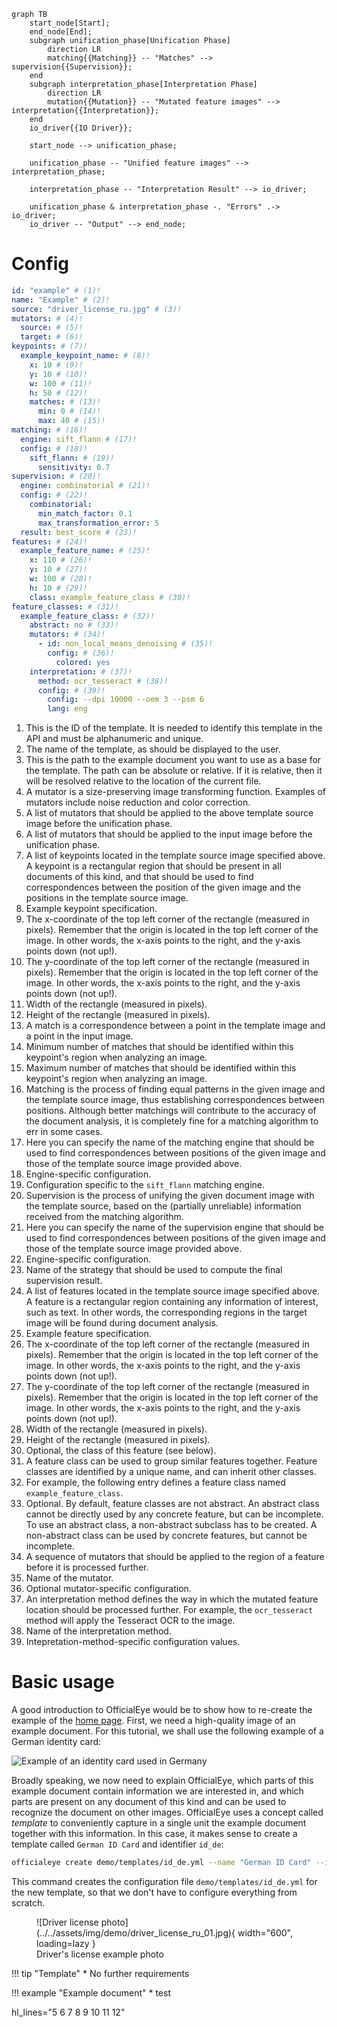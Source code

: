 ```mermaid
graph TB
    start_node[Start];
    end_node[End];
    subgraph unification_phase[Unification Phase]
        direction LR
        matching{{Matching}} -- "Matches" --> supervision{{Supervision}};
    end
    subgraph interpretation_phase[Interpretation Phase]
        direction LR
        mutation{{Mutation}} -- "Mutated feature images" --> interpretation{{Interpretation}};
    end
    io_driver{{IO Driver}};
    
    start_node --> unification_phase;
    
    unification_phase -- "Unified feature images" --> interpretation_phase;
    
    interpretation_phase -- "Interpretation Result" --> io_driver;
    
    unification_phase & interpretation_phase -. "Errors" .-> io_driver;
    io_driver -- "Output" --> end_node;
```

# Config

```yaml title="driver_license_ru.yml"
id: "example" # (1)!
name: "Example" # (2)!
source: "driver_license_ru.jpg" # (3)!
mutators: # (4)!
  source: # (5)!
  target: # (6)!
keypoints: # (7)!
  example_keypoint_name: # (8)! 
    x: 10 # (9)!
    y: 10 # (10)!
    w: 100 # (11)!
    h: 50 # (12)!
    matches: # (13)!
      min: 0 # (14)!
      max: 40 # (15)!
matching: # (16)!
  engine: sift_flann # (17)! 
  config: # (18)!
    sift_flann: # (19)!
      sensitivity: 0.7
supervision: # (20)!
  engine: combinatorial # (21)!
  config: # (22)!
    combinatorial:
      min_match_factor: 0.1
      max_transformation_error: 5
  result: best_score # (23)!
features: # (24)!
  example_feature_name: # (25)!
    x: 110 # (26)!
    y: 10 # (27)!
    w: 100 # (28)!
    h: 10 # (29)!
    class: example_feature_class # (30)!
feature_classes: # (31)!
  example_feature_class: # (32)!
    abstract: no # (33)!
    mutators: # (34)!
      - id: non_local_means_denoising # (35)!
        config: # (36)!
          colored: yes
    interpretation: # (37)!
      method: ocr_tesseract # (38)!
      config: # (39)!
        config: --dpi 10000 --oem 3 --psm 6
        lang: eng
```

1. This is the ID of the template. It is needed to identify this template in the API and must be alphanumeric and unique.
2. The name of the template, as should be displayed to the user.
3. This is the path to the example document you want to use as a base for the template. The path can be absolute or relative. If it is relative, then it will be resolved relative to the location of the current file.
4. A mutator is a size-preserving image transforming function. Examples of mutators include noise reduction and color correction.
5. A list of mutators that should be applied to the above template source image before the unification phase.
6. A list of mutators that should be applied to the input image before the unification phase.
7. A list of keypoints located in the template source image specified above. A keypoint is a rectangular region that should be present in all documents of this kind, and that should be used to find correspondences between the position of the given image and the positions in the template source image.
8. Example keypoint specification.
9. The x-coordinate of the top left corner of the rectangle (measured in pixels). Remember that the origin is located in the top left corner of the image. In other words, the x-axis points to the right, and the y-axis points down (not up!).
10. The y-coordinate of the top left corner of the rectangle (measured in pixels). Remember that the origin is located in the top left corner of the image. In other words, the x-axis points to the right, and the y-axis points down (not up!).
11. Width of the rectangle (measured in pixels).
12. Height of the rectangle (measured in pixels).
13. A match is a correspondence between a point in the template image and a point in the input image.
14. Minimum number of matches that should be identified within this keypoint's region when analyzing an image.
15. Maximum number of matches that should be identified within this keypoint's region when analyzing an image.
16. Matching is the process of finding equal patterns in the given image and the template source image, thus establishing correspondences between positions. Although better matchings will contribute to the accuracy of the document analysis, it is completely fine for a matching algorithm to err in some cases.
17. Here you can specify the name of the matching engine that should be used to find correspondences between positions of the given image and those of the template source image provided above.
18. Engine-specific configuration.
19. Configuration specific to the `sift_flann` matching engine.
20. Supervision is the process of unifying the given document image with the template source, based on the (partially unreliable) information received from the matching algorithm.
21. Here you can specify the name of the supervision engine that should be used to find correspondences between positions of the given image and those of the template source image provided above.
22. Engine-specific configuration.
23. Name of the strategy that should be used to compute the final supervision result.
24. A list of features located in the template source image specified above. A feature is a rectangular region containing any information of interest, such as text. In other words, the corresponding regions in the target image will be found during document analysis.
25. Example feature specification.
26. The x-coordinate of the top left corner of the rectangle (measured in pixels). Remember that the origin is located in the top left corner of the image. In other words, the x-axis points to the right, and the y-axis points down (not up!).
27. The y-coordinate of the top left corner of the rectangle (measured in pixels). Remember that the origin is located in the top left corner of the image. In other words, the x-axis points to the right, and the y-axis points down (not up!).
28. Width of the rectangle (measured in pixels).
29. Height of the rectangle (measured in pixels).
30. Optional, the class of this feature (see below).
31. A feature class can be used to group similar features together. Feature classes are identified by a unique name, and can inherit other classes.
32. For example, the following entry defines a feature class named `example_feature_class`.
33. Optional. By default, feature classes are not abstract. An abstract class cannot be directly used by any concrete feature, but can be incomplete. To use an abstract class, a non-abstract subclass has to be created. A non-abstract class can be used by concrete features, but cannot be incomplete.
34. A sequence of mutators that should be applied to the region of a feature before it is processed further.
35. Name of the mutator.
36. Optional mutator-specific configuration.
37. An interpretation method defines the way in which the mutated feature location should be processed further. For example, the `ocr_tesseract` method will apply the Tesseract OCR to the image.
38. Name of the interpretation method.
39. Intepretation-method-specific configuration values.

# Basic usage

A good introduction to OfficialEye would be to show how to re-create the example of the [home page](index.md). First, we need a high-quality image of an example document. For this tutorial, we shall use the following example of a German identity card:

![Example of an identity card used in Germany](assets/img/identity_card_de.jpg "Example of an identity card used in Germany")

Broadly speaking, we now need to explain OfficialEye, which parts of this example document contain information we are interested in, and which parts are present on any document of this kind and can be used to recognize the document on other images. OfficialEye uses a concept called *template* to conveniently capture in a single unit the example document together with this information. In this case, it makes sense to create a template called `German ID Card` and identifier `id_de`:

```bash
officialeye create demo/templates/id_de.yml --name "German ID Card" --id id_de --force
```

This command creates the configuration file `demo/templates/id_de.yml` for the new template, so that we don't have to configure everything from scratch.

<figure markdown>
  ![Driver license photo](../../assets/img/demo/driver_license_ru_01.jpg){ width="600", loading=lazy }
  <figcaption>Driver's license example photo</figcaption>
</figure>

<div class="grid" markdown>
!!! tip "Template"
    * No further requirements

!!! example "Example document"
    * test
</div>

hl_lines="5 6 7 8 9 10 11 12"
